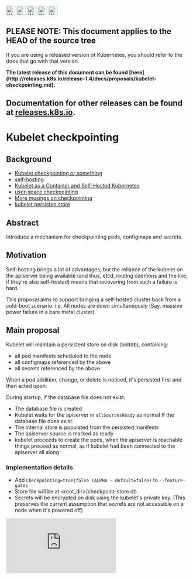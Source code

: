 <!-- BEGIN MUNGE: UNVERSIONED_WARNING -->

<!-- BEGIN STRIP_FOR_RELEASE -->

<img src="http://kubernetes.io/kubernetes/img/warning.png" alt="WARNING"
     width="25" height="25">
<img src="http://kubernetes.io/kubernetes/img/warning.png" alt="WARNING"
     width="25" height="25">
<img src="http://kubernetes.io/kubernetes/img/warning.png" alt="WARNING"
     width="25" height="25">
<img src="http://kubernetes.io/kubernetes/img/warning.png" alt="WARNING"
     width="25" height="25">
<img src="http://kubernetes.io/kubernetes/img/warning.png" alt="WARNING"
     width="25" height="25">

<h2>PLEASE NOTE: This document applies to the HEAD of the source tree</h2>

If you are using a released version of Kubernetes, you should
refer to the docs that go with that version.

<!-- TAG RELEASE_LINK, added by the munger automatically -->
<strong>
The latest release of this document can be found
[here](http://releases.k8s.io/release-1.4/docs/proposals/kubelet-checkpointing.md).

Documentation for other releases can be found at
[releases.k8s.io](http://releases.k8s.io).
</strong>
--

<!-- END STRIP_FOR_RELEASE -->

<!-- END MUNGE: UNVERSIONED_WARNING -->

# Kubelet checkpointing

## Background

* [Kubelet checkpointing or something](https://github.com/kubernetes/kubernetes/issues/489)
* [self-hosting](https://github.com/kubernetes/kubernetes/issues/246)
* [Kubelet as a Container and Self-Hosted Kubernetes](https://docs.google.com/document/d/1_I6xT0XHCoOqZUT-dtpxzwvYpTR5JmFQY0S4gL2PPkU/edit#)
* [user-space checkpointing](https://github.com/kubernetes-incubator/bootkube/tree/master/cmd/checkpoint)
* [More musings on checkpointing](https://docs.google.com/document/d/172T6T9R35wbs5wYERnne-2-Pivy4wL58PM5mVbEbkHo/edit#)
* [kubelet persisten store](https://github.com/kubernetes/kubernetes/pull/13861)

## Abstract

Introduce a mechanism for checkpointing pods, configmaps and secrets.

## Motivation

Self-hosting brings a lot of advantages, but the reliance of the kubelet on the apiserver being available (and thus, etcd, routing daemons and the like, if they're also self-hosted) means that recovering from such a failure is hard.

This proposal aims to support bringing a self-hosted cluster back from a cold-boot scenario.
i.e. All nodes are down simultaneously (Say, massive power failure in a bare metal cluster)

## Main proposal

Kubelet will maintain a persistent store on disk (boltdb), containing:
* all pod manifests scheduled to the node
* all configmaps referenced by the above
* all secrets referenced by the above

When a pod addition, change, or delete is noticed, it's persisted first and then acted upon.

During startup, if the database file does not exist:
* The database file is created
* Kubelet waits for the apiserver in `allSourcesReady` as normal
If the database file does exist:
* The internal store is populated from the persisted manifests
* The apiserver source is marked as ready
* kubelet proceeds to create the pods, when the apiserver is reachable things proceed as normal, as if kubelet had been connected to the apiserver all along.

### Implementation details

* Add `Checkpointing=true|false (ALPHA - default=false)` to `--feature-gates`
* Store file will be at <root_dir>/checkpoint-store.db
* Secrets will be encrypted on disk using the kubelet's private key. (This preserves the current assumption that secrets are not accessible on a node when it's powered off)


<!-- BEGIN MUNGE: GENERATED_ANALYTICS -->
[![Analytics](https://kubernetes-site.appspot.com/UA-36037335-10/GitHub/docs/proposals/kubelet-checkpointing.md?pixel)]()
<!-- END MUNGE: GENERATED_ANALYTICS -->
